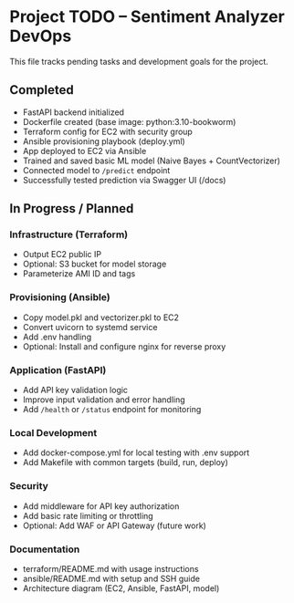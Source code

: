 # Project TODO – Sentiment Analyzer DevOps

This file tracks pending tasks and development goals for the project.

## Completed
- FastAPI backend initialized
- Dockerfile created (base image: python:3.10-bookworm)
- Terraform config for EC2 with security group
- Ansible provisioning playbook (deploy.yml)
- App deployed to EC2 via Ansible
- Trained and saved basic ML model (Naive Bayes + CountVectorizer)
- Connected model to `/predict` endpoint
- Successfully tested prediction via Swagger UI (/docs)

## In Progress / Planned

### Infrastructure (Terraform)
- Output EC2 public IP
- Optional: S3 bucket for model storage
- Parameterize AMI ID and tags

### Provisioning (Ansible)
- Copy model.pkl and vectorizer.pkl to EC2
- Convert uvicorn to systemd service
- Add .env handling
- Optional: Install and configure nginx for reverse proxy

### Application (FastAPI)
- Add API key validation logic
- Improve input validation and error handling
- Add `/health` or `/status` endpoint for monitoring

### Local Development
- Add docker-compose.yml for local testing with .env support
- Add Makefile with common targets (build, run, deploy)

### Security
- Add middleware for API key authorization
- Add basic rate limiting or throttling
- Optional: Add WAF or API Gateway (future work)

### Documentation
- terraform/README.md with usage instructions
- ansible/README.md with setup and SSH guide
- Architecture diagram (EC2, Ansible, FastAPI, model)
